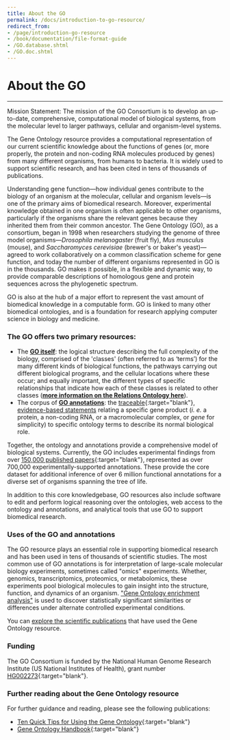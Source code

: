 ```yaml
---
title: About the GO
permalink: /docs/introduction-to-go-resource/
redirect_from: 
- /page/introduction-go-resource
- /book/documentation/file-format-guide
- /GO.database.shtml
- /GO.doc.shtml
---
```


# About the GO
---
Mission Statement: The mission of the GO Consortium is to develop an up-to-date, comprehensive, computational model of biological systems, from the molecular level to larger pathways, cellular and organism-level systems.

The Gene Ontology resource provides a computational representation of our current scientific knowledge about the functions of genes (or, more properly, the protein and non-coding RNA molecules produced by genes) from many different organisms, from humans to bacteria.  It is widely used to support scientific research, and has been cited in tens of thousands of publications.

Understanding gene function—how individual genes contribute to the biology of an organism at the molecular, cellular and organism levels—is one of the primary aims of biomedical research. Moreover, experimental knowledge obtained in one organism is often applicable to other organisms, particularly if the organisms share the relevant genes because they inherited them from their common ancestor. The Gene Ontology (GO), as a consortium, began in 1998 when researchers studying the genome of three model organisms—*Drosophila melanogaster* (fruit fly), *Mus musculus* (mouse), and *Saccharomyces cerevisiae* (brewer's or baker's yeast)—agreed to work collaboratively on a common classification scheme for gene function, and today the number of different organisms represented in GO is in the thousands. GO makes it possible, in a flexible and dynamic way, to provide comparable descriptions of homologous gene and protein sequences across the phylogenetic spectrum.

GO is also at the hub of a major effort to represent the vast amount of biomedical knowledge in a computable form. GO is linked to many other biomedical ontologies, and is a foundation for research applying computer science in biology and medicine.

### The GO offers two primary resources:

+ The **[GO itself](/docs/ontology-documentation/)**: the logical structure describing the full complexity of the biology, comprised of the 'classes' (often referred to as ‘terms’) for the many different kinds of biological functions, the pathways carrying out different biological programs, and the cellular locations where these occur; and equally important, the different types of specific relationships that indicate how each of these classes is related to other classes (**[more information on the Relations Ontology here](/docs/ontology-relations/)**).
+ The corpus of **[GO annotations](/docs/go-annotations/)**: the [traceable](https://www.ncbi.nlm.nih.gov/pubmed/?term=loprovGeneOntol[SB]){:target="blank"}, [evidence-based statements](/docs/guide-go-evidence-codes/) relating a specific gene product (*i. e.* a protein, a non-coding RNA, or a macromolecular complex, or *gene* for simplicity) to specific ontology terms to describe its normal biological role.

Together, the ontology and annotations provide a comprehensive model of biological systems. Currently, the GO includes experimental findings from over [150,000 published papers](https://www.ncbi.nlm.nih.gov/pubmed/?term=loprovGeneOntol[SB]){:target="blank"}, represented as over 700,000 experimentally-supported annotations. These provide the core dataset for additional inference of over 6 million functional annotations for a diverse set of organisms spanning the tree of life.

In addition to this core knowledgebase, GO resources also include software to edit and perform logical reasoning over the ontologies, web access to the ontology and annotations, and analytical tools that use GO to support biomedical research.

### Uses of the GO and annotations
The GO resource plays an essential role in supporting biomedical research and has been used in tens of thousands of scientific studies. The most common use of GO annotations is for interpretation of large-scale molecular biology experiments, sometimes called "omics" experiments. Whether, genomics, transcriptomics, proteomics, or metabolomics, these experiments pool biological molecules to gain insight into the structure, function, and dynamics of an organism. ["Gene Ontology enrichment analysis"](/docs/go-enrichment-analysis) is used to discover statistically significant similarities or differences under alternate controlled experimental conditions.

You can [explore the scientific publications](/docs/literature/) that have used the Gene Ontology resource.

### Funding
The GO Consortium is funded by the National Human Genome Research Institute (US National Institutes of Health), grant number [HG002273](https://projectreporter.nih.gov/project_info_details.cfm?aid=9209989){:target="blank"}.

### Further reading about the Gene Ontology resource
For further guidance and reading, please see the following publications:

* [Ten Quick Tips for Using the Gene Ontology](http://journals.plos.org/ploscompbiol/article?id=10.1371/journal.pcbi.1003343){:target="blank"}
* [Gene Ontology Handbook](https://link.springer.com/book/10.1007%2F978-1-4939-3743-1){:target="blank"}
